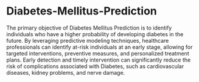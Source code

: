 # Diabetes-Mellitus-Prediction
The primary objective of Diabetes Mellitus Prediction is to identify individuals who
have a higher probability of developing diabetes in the future. By leveraging predictive
modeling techniques, healthcare professionals can identify at-risk individuals at an early
stage, allowing for targeted interventions, preventive measures, and personalized treatment
plans. Early detection and timely intervention can significantly reduce the risk of
complications associated with Diabetes, such as cardiovascular diseases, kidney problems,
and nerve damage.
